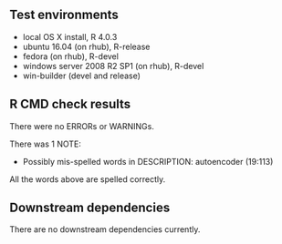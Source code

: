 ## Test environments
* local OS X install, R 4.0.3
* ubuntu 16.04 (on rhub), R-release
* fedora (on rhub), R-devel
* windows server 2008 R2 SP1 (on rhub), R-devel
* win-builder (devel and release)


## R CMD check results
There were no ERRORs or WARNINGs.

There was 1 NOTE:

* Possibly mis-spelled words in DESCRIPTION:
  autoencoder (19:113)

All the words above are spelled correctly.

## Downstream dependencies
There are no downstream dependencies currently.
